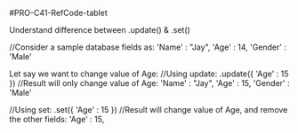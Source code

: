 #PRO-C41-RefCode-tablet

Understand difference between .update() & .set()

//Consider a sample database fields as:
'Name' : "Jay", 
'Age' : 14,
'Gender' : 'Male'

Let say we want to change value of Age:
//Using update:
.update({
  'Age' : 15
})
//Result will only change value of Age:
'Name' : "Jay",
'Age' : 15,
'Gender' : 'Male'

//Using set:
.set({
  'Age' : 15
})
//Result will change value of Age, and remove the other fields:
'Age' : 15,


